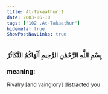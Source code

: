 ```yaml
---
title: At-Takaathur:1
date: 2003-06-10
tags: ["102 .At-Takaathur"]
hidemeta: true 
ShowPostNavLinks: true 
---
```

### بِسْمِ اللَّهِ الرَّحْمَٰنِ الرَّحِيمِ أَلْهَاكُمُ التَّكَاثُرُ
### meaning: 
Rivalry [and vainglory] distracted you

